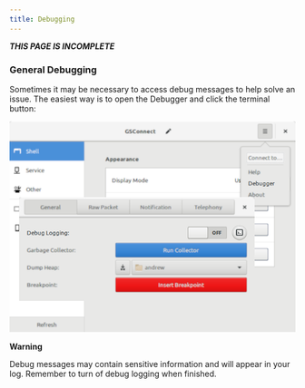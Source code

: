 ```yaml
---
title: Debugging
---
```

***THIS PAGE IS INCOMPLETE***

### General Debugging

Sometimes it may be necessary to access debug messages to help solve an issue. The easiest way is to open the Debugger and click the terminal button:

![...][preferences-debugger]

**Warning**

Debug messages may contain sensitive information and will appear in your log. Remember to turn of debug logging when finished.

[preferences-debugger]: ../extra/gsconnect/preferences-debugger.png
[new-issue]: ../../issues/new
[dfeet]: https://wiki.gnome.org/Apps/DFeet
[dfeet-gsconnect]: ../extra/dfeet-gsconnect.png
